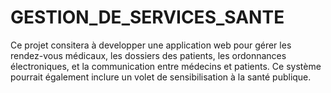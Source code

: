 # GESTION_DE_SERVICES_SANTE
Ce projet consitera à developper une application web pour gérer les rendez-vous médicaux, les dossiers des patients, les ordonnances électroniques, et la communication entre médecins et patients. Ce système pourrait également inclure un volet de sensibilisation à la santé publique.
